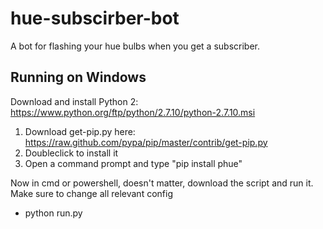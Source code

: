 # hue-subscirber-bot
A bot for flashing your hue bulbs when you get a subscriber.

## Running on Windows


Download and install Python 2:
https://www.python.org/ftp/python/2.7.10/python-2.7.10.msi

1. Download get-pip.py here: https://raw.github.com/pypa/pip/master/contrib/get-pip.py
2. Doubleclick to install it
3. Open a command prompt and type "pip install phue"

Now in cmd or powershell, doesn't matter, download the script and run it. Make sure to change all relevant config
* python run.py


